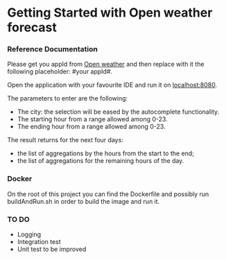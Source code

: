 # Getting Started with Open weather forecast

### Reference Documentation

Please get you appId from [Open weather](https://openweathermap.org) and then replace with it the following placeholder: #your appId#.

Open the application with your favourite IDE and run it on [localhost:8080](http://localhost:8080).

The parameters to enter are the following:

* The city: the selection will be eased by the autocomplete functionality.
* The starting hour from a range allowed among 0-23.
* The ending hour from a range allowed among 0-23.

The result returns for the next four days:

* the list of aggregations by the hours from the start to the end;
* the list of aggregations for the remaining hours of the day.

### Docker

On the root of this project you can find the Dockerfile and possibly run buildAndRun.sh
in order to build the image and run it.

### TO DO

* Logging
* Integration test
* Unit test to be improved
